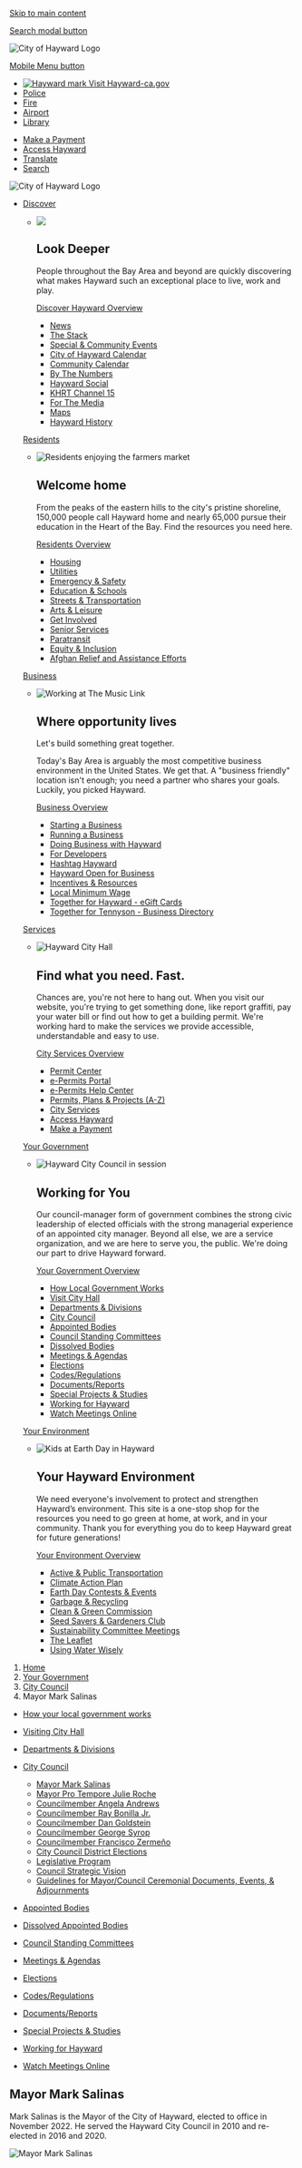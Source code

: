[Skip to main content](https://www.hayward-ca.gov/your-government/city-council/council-member-mark-salinas/)

[Search modal button](https://www.hayward-ca.gov/your-government/city-council/council-member-mark-salinas)

![City of Hayward Logo](https://www.hayward-ca.gov/sites/all/themes/coh/images/logo-hayward-white.png)

[Mobile Menu button](https://www.hayward-ca.gov/your-government/city-council/council-member-mark-salinas)

- [![Hayward mark](https://www.hayward-ca.gov/sites/all/themes/coh/images/hayward-mark.png) Visit Hayward-ca.gov](https://www.hayward-ca.gov)
- [Police](https://www.hayward-ca.gov/police-department)
- [Fire](https://www.hayward-ca.gov/fire-department)
- [Airport](https://www.hayward-ca.gov/airport)
- [Library](https://www.hayward-ca.gov/public-library)

<!--THE END-->

- [Make a Payment](https://www.hayward-ca.gov/make-payment)
- [Access Hayward](https://www.hayward-ca.gov/your-government/city-council/council-member-mark-salinas)
- [Translate](https://www.hayward-ca.gov/your-government/city-council/council-member-mark-salinas)
- [Search](https://www.hayward-ca.gov/your-government/city-council/council-member-mark-salinas)

![City of Hayward Logo](https://www.hayward-ca.gov/sites/all/themes/coh/images/logo-hayward-white.png)

- [Discover](https://www.hayward-ca.gov/your-government/city-council/council-member-mark-salinas)
  
  - ![](https://www.hayward-ca.gov/sites/default/files/menuimage/hero-hills.jpg)
    
    ## Look **Deeper**
    
    People throughout the Bay Area and beyond are quickly discovering what makes Hayward such an exceptional place to live, work and play.
    
    [Discover Hayward Overview](https://www.hayward-ca.gov/discover)
    
    - [News](https://www.hayward-ca.gov/discover/news)
    - [The Stack](https://www.hayward-ca.gov/discover/stack-official-newsletter-city-hayward)
    - [Special &amp; Community Events](https://www.hayward-ca.gov/Community-Events)
    - [City of Hayward Calendar](https://www.hayward-ca.gov/discover/calendar)
    - [Community Calendar](https://www.hayward-ca.gov/discover/community-calendar)
    - [By The Numbers](https://www.hayward-ca.gov/discover/by-the-numbers)
    
    <!--THE END-->
    
    - [Hayward Social](https://www.hayward-ca.gov/discover/hayward-social)
    - [KHRT Channel 15](https://www.hayward-ca.gov/discover/khrt15)
    - [For The Media](https://www.hayward-ca.gov/discover/for-the-media)
    - [Maps](https://www.hayward-ca.gov/discover/maps)
    - [Hayward History](https://www.hayward-ca.gov/discover/hayward-history)
  
  [Residents](https://www.hayward-ca.gov/your-government/city-council/council-member-mark-salinas)
  
  - ![Residents enjoying the farmers market](https://www.hayward-ca.gov/sites/default/files/menuimage/Residents.jpg)
    
    ## Welcome **home**
    
    From the peaks of the eastern hills to the city's pristine shoreline, 150,000 people call Hayward home and nearly 65,000 pursue their education in the Heart of the Bay. Find the resources you need here.
    
    [Residents Overview](https://www.hayward-ca.gov/residents)
    
    - [Housing](https://www.hayward-ca.gov/residents/housing)
    - [Utilities](https://www.hayward-ca.gov/residents/utilities)
    - [Emergency &amp; Safety](https://www.hayward-ca.gov/residents/emergency-safety)
    - [Education &amp; Schools](https://www.hayward-ca.gov/residents/education-schools)
    - [Streets &amp; Transportation](https://www.hayward-ca.gov/residents/streets-transportation)
    - [Arts &amp; Leisure](https://www.hayward-ca.gov/residents/arts-leisure)
    
    <!--THE END-->
    
    - [Get Involved](https://www.hayward-ca.gov/residents/get-involved)
    - [Senior Services](https://www.hayward-ca.gov/residents/senior-services)
    - [Paratransit](https://www.hayward-ca.gov/residents/paratransit)
    - [Equity &amp; Inclusion](https://www.hayward-ca.gov/residents/equity-inclusion)
    - [Afghan Relief and Assistance Efforts](https://www.hayward-ca.gov/residents/equity-inclusion/afghan-relief-and-assistance-efforts)
  
  [Business](https://www.hayward-ca.gov/your-government/city-council/council-member-mark-salinas)
  
  - ![Working at The Music Link](https://www.hayward-ca.gov/sites/default/files/menuimage/businessOverview.jpg)
    
    ## **Where** opportunity **lives**
    
    Let's build something great together.
    
    Today's Bay Area is arguably the most competitive business environment in the United States. We get that. A "business friendly" location isn't enough; you need a partner who shares your goals. Luckily, you picked Hayward.
    
    [Business Overview](https://www.hayward-ca.gov/business)
    
    - [Starting a Business](https://www.hayward-ca.gov/business/starting-business)
    - [Running a Business](https://www.hayward-ca.gov/business/running-business)
    - [Doing Business with Hayward](https://www.hayward-ca.gov/business/doing-business-with-hayward)
    - [For Developers](https://www.hayward-ca.gov/business/for-developers)
    - [Hashtag Hayward](https://www.hayward-ca.gov/business/hashtag-hayward-grant-program)
    
    <!--THE END-->
    
    - [Hayward Open for Business](https://www.hayward-ca.gov/your-government/programs/hayward-open-business)
    - [Incentives &amp; Resources](https://www.hayward-ca.gov/business/incentives-resources)
    - [Local Minimum Wage](https://www.hayward-ca.gov/local-minimum-wage)
    - [Together for Hayward - eGift Cards](https://www.hayward-ca.gov/discover/together-hayward/egift-card-program)
    - [Together for Tennyson - Business Directory](https://www.hayward-ca.gov/discover/together-for-tennyson-business-directory)
  
  [Services](https://www.hayward-ca.gov/your-government/city-council/council-member-mark-salinas)
  
  - ![Hayward City Hall](https://www.hayward-ca.gov/sites/default/files/menuimage/ServicesHero.jpg)
    
    ## Find what you **need.** Fast.
    
    Chances are, you're not here to hang out. When you visit our website, you're trying to get something done, like report graffiti, pay your water bill or find out how to get a building permit. We're working hard to make the services we provide accessible, understandable and easy to use.
    
    [City Services Overview](https://www.hayward-ca.gov/services)
    
    - [Permit Center](https://www.hayward-ca.gov/services/permit-center)
    - [e-Permits Portal](https://www.hayward-ca.gov/epermits)
    - [e-Permits Help Center](https://www.hayward-ca.gov/epermits-help-center)
    - [Permits, Plans &amp; Projects (A-Z)](https://www.hayward-ca.gov/services/permits)
    
    <!--THE END-->
    
    - [City Services](https://www.hayward-ca.gov/services/city-services)
    - [Access Hayward](https://www.hayward-ca.gov/services/access-hayward)
    - [Make a Payment](https://www.hayward-ca.gov/make-payment)
  
  [Your Government](https://www.hayward-ca.gov/your-government/city-council/council-member-mark-salinas)
  
  - ![Hayward City Council in session](https://www.hayward-ca.gov/sites/default/files/menuimage/CMO-Your-Government-Menu-Item.png)
    
    ## **Working** for You
    
    Our council-manager form of government combines the strong civic leadership of elected officials with the strong managerial experience of an appointed city manager. Beyond all else, we are a service organization, and we are here to serve you, the public. We're doing our part to drive Hayward forward.
    
    [Your Government Overview](https://www.hayward-ca.gov/your-government)
    
    - [How Local Government Works](https://www.hayward-ca.gov/your-government/how-your-local-government-works)
    - [Visit City Hall](https://www.hayward-ca.gov/your-government/organizational-chart-visiting-city-hall)
    - [Departments &amp; Divisions](https://www.hayward-ca.gov/your-government/departments)
    - [City Council](https://www.hayward-ca.gov/your-government/city-council)
    - [Appointed Bodies](https://www.hayward-ca.gov/your-government/boards-commissions)
    - [Council Standing Committees](https://www.hayward-ca.gov/your-government/council-standing-committees)
    - [Dissolved Bodies](https://www.hayward-ca.gov/your-government/dissolved-appointed-bodies)
    
    <!--THE END-->
    
    - [Meetings &amp; Agendas](https://hayward.legistar.com)
    - [Elections](https://www.hayward-ca.gov/your-government/elections)
    - [Codes/Regulations](https://www.hayward-ca.gov/your-government/codes-regulations)
    - [Documents/Reports](https://www.hayward-ca.gov/your-government/documents)
    - [Special Projects &amp; Studies](https://www.hayward-ca.gov/your-government/special-projects)
    - [Working for Hayward](https://www.hayward-ca.gov/your-government/working-hayward)
    - [Watch Meetings Online](https://hayward.legistar.com)
  
  [Your Environment](https://www.hayward-ca.gov/your-government/city-council/council-member-mark-salinas)
  
  - ![Kids at Earth Day in Hayward](https://www.hayward-ca.gov/sites/default/files/menuimage/Hero201a.jpg)
    
    ## **Your Hayward** Environment
    
    We need everyone's involvement to protect and strengthen Hayward’s environment. This site is a one-stop shop for the resources you need to go green at home, at work, and in your community. Thank you for everything you do to keep Hayward great for future generations!
    
    [Your Environment Overview](https://www.hayward-ca.gov/your-environment)
    
    - [Active &amp; Public Transportation](https://www.hayward-ca.gov/your-environment/get-around-town)
    - [Climate Action Plan](https://www.hayward-ca.gov/your-government/documents/climate-action-plan)
    - [Earth Day Contests &amp; Events](https://www.hayward-ca.gov/your-environment/earth-day)
    - [Garbage &amp; Recycling](https://www.hayward-ca.gov/your-environment/green-your-community/garbage-and-recycling)
    - [Clean &amp; Green Commission](https://www.hayward-ca.gov/khcg)
    
    <!--THE END-->
    
    - [Seed Savers &amp; Gardeners Club](https://www.hayward-ca.gov/public-library/resources/seed-lending-library)
    - [Sustainability Committee Meetings](https://www.hayward-ca.gov/your-environment/sustainability-committee-meetings)
    - [The Leaflet](https://www.hayward-ca.gov/your-environment/the-leaflet)
    - [Using Water Wisely](https://hayward-ca.ac-page.com/drought)

<!--THE END-->

1. [Home](https://www.hayward-ca.gov)
2. [Your Government](https://www.hayward-ca.gov/your-government)
3. [City Council](https://www.hayward-ca.gov/your-government/city-council)
4. Mayor Mark Salinas

<!--THE END-->

- [How your local government works](https://www.hayward-ca.gov/your-government/how-your-local-government-works)
- [Visiting City Hall](https://www.hayward-ca.gov/your-government/organizational-chart-visiting-city-hall)
- [Departments &amp; Divisions](https://www.hayward-ca.gov/your-government/departments)
- [City Council](https://www.hayward-ca.gov/your-government/city-council)
  
  - [Mayor Mark Salinas](https://www.hayward-ca.gov/your-government/city-council/council-member-mark-salinas)
  - [Mayor Pro Tempore Julie Roche](https://www.hayward-ca.gov/your-government/city-council/council-member-julie-roche)
  - [Councilmember Angela Andrews](https://www.hayward-ca.gov/your-government/city-council/council-member-angela-andrews)
  - [Councilmember Ray Bonilla Jr.](https://www.hayward-ca.gov/your-government/city-council/council-member-ray-bonilla-jr)
  - [Councilmember Dan Goldstein](https://www.hayward-ca.gov/your-government/city-council/dan-goldstein)
  - [Councilmember George Syrop](https://www.hayward-ca.gov/your-government/city-council/council-member-george-syrop)
  - [Councilmember Francisco Zermeño](https://www.hayward-ca.gov/your-government/city-council/council-member-francisco-zermeno)
  - [City Council District Elections](https://maphayward.org)
  - [Legislative Program](https://www.hayward-ca.gov/legislative-program)
  - [Council Strategic Vision](https://www.hayward-ca.gov/your-government/city-council/council-strategic-vision)
  - [Guidelines for Mayor/Council Ceremonial Documents, Events, &amp; Adjournments](https://www.hayward-ca.gov/your-government/city-council/guidelines-mayorcouncil-ceremonial-documents-events-adjournments)
- [Appointed Bodies](https://www.hayward-ca.gov/your-government/appointed-bodies)
- [Dissolved Appointed Bodies](https://www.hayward-ca.gov/your-government/dissolved-appointed-bodies)
- [Council Standing Committees](https://www.hayward-ca.gov/your-government/council-standing-committees)
- [Meetings &amp; Agendas](https://hayward.legistar.com/Calendar.aspx)
- [Elections](https://www.hayward-ca.gov/your-government/elections)
- [Codes/Regulations](https://www.hayward-ca.gov/your-government/codes-regulations)
- [Documents/Reports](https://www.hayward-ca.gov/your-government/documents)
- [Special Projects &amp; Studies](https://www.hayward-ca.gov/your-government/special-projects)
- [Working for Hayward](https://www.hayward-ca.gov/your-government/working-hayward)
- [Watch Meetings Online](https://hayward.legistar.com)

## Mayor Mark Salinas

Mark Salinas is the Mayor of the City of Hayward, elected to office in November 2022. He served the Hayward City Council in 2010 and re-elected in 2016 and 2020.

![Mayor Mark Salinas](https://www.hayward-ca.gov/sites/default/files/pictures/MCC-Staff-Mayor-Salinas-Mark-2025.png)

 

 

 

 

 

**Mayor Mark Salinas**

Hayward City Hall

777 B Street

Hayward, CA 94541

**Phone:** (510) 583-4340

**Fax:** (510) 583-3601

[**Mark.Salinas@hayward-ca.gov**](mailto:Mark.Salinas@hayward-ca.gov)

[**Current Council Appointed Bodies, Standing Committee &amp; Intergovernmental Agency Assignments ⇒**](https://www.hayward-ca.gov/your-government/city-council/council-member-mark-salinas/)

### Education:

- M.A., Educational Administration and Public Policy Studies, San Francisco State University, 1999
- B.A., La Raza Studies, San Francisco State University, 1997

### Occupation:

- Ethnic Studies and History Instructor, Chabot College
- Executive Director, The Kids’ Breakfast Club

### Elected Office:

- Elected - Hayward Mayor, 2022
- Re-Elected - Hayward City Council, 2020
- Elected - Hayward City Council, 2016
- Elected - Hayward City Council, 2010

### Community Service &amp; Professional Involvement:

- Board Member | St. Rose Hospital Foundation
- Founding Member | Hayward Early Learning Committee for Children 0 to 8 Years Old
- Member | American Association of University Women (AAUW)
- Lifetime Member | San Francisco State University Alumni Association
- Inaugural Chair | Friends of Chabot College Foundation
- Member | Hayward Rotary
- Member | The Martin C. Kauffman 100 Club of Alameda County
- Founding Member | Hayward Area Recreation and Park District Roxanna "Rox" Salinas Dream Fund
- Founding Member | Words for Lunch
- Founding Member | Let's Do Lunch Hayward...and breakfast too Committee
- Founding Member | Latino Business Roundtable
- Member | Chabot College Puente Project Mentor Advisory Board

### Hobbies:

- Weekend barbecuer
- Mountain bike explorer
- Community service

#### Current Council Appointed Bodies, Standing Committees &amp; Intergovernmental Agency Assignments:

### [Current Council Appointed Bodies &amp; Standing Committee Assignments](https://www.hayward-ca.gov/your-government/city-council/council-member-mark-salinas/)

**[Appointed Officer's Committee (CAOC)](https://www.hayward-ca.gov/your-government/council-standing-committees/council-appointed-officers-committee) —** Reviews and considers recommendations related to the recruitment, hiring, oversight, evaluation, accountability, and termination of the three directly appointed corporate officers: the City Manager, the City Attorney, and the City Clerk

Meetings take place as needed in conference room 4A, at Hayward City Hall, 777 B Street. [**View our calendar for upcoming meetings ⇒**](https://www.hayward-ca.gov/discover/calendar?title=Council%20Appointed%20Officers&datefrom%5Bvalue%5D%5Bdate%5D=&eventtype=All&field_event_date_value_2%5Bvalue%5D%5Bmonth%5D=&field_event_date_value_2%5Bvalue%5D%5Byear%5D=)

 

**[Meeting Agendas &amp; Reports](https://hayward.legistar.com/DepartmentDetail.aspx?ID=30852&GUID=1F8785D3-3953-4C01-9E3B-847ED83D31E8&Search=) [Appointed Officers Contracts](https://www.hayward-ca.gov/your-government/departments/human-resources/mous)**

 

**[Budget &amp; Finance Committee (CBFC)](https://www.hayward-ca.gov/your-government/council-standing-committees/council-budget-finance-committee) —** Reviews and considers items related to: investment policy, budget updates, and revenue measures. Matters of this nature have a direct impact on the community, and warrant additional consideration before they are presented to the full City Council.

Meetings are typically held on the 3rd Wednesday of every month at 5:00 p.m. in Conference Room 2A at Hayward City Hall, 777 B Street. [**View our calendar for upcoming meetings ⇒**](https://www.hayward-ca.gov/discover/calendar?title=Budget%20and%20Finance%20Committee&datefrom%5Bvalue%5D%5Bdate%5D=&eventtype=All&field_event_date_value_2%5Bvalue%5D%5Bmonth%5D=&field_event_date_value_2%5Bvalue%5D%5Byear%5D=)

 

**[Meeting Agendas &amp; Reports](https://hayward.legistar.com/DepartmentDetail.aspx?ID=31135&GUID=3D30F25C-B59C-41F3-821C-3B979C454041) [City Budget Documents](https://www.hayward-ca.gov/your-government/documents/budget-documents)**

 

[**Economic Development Committee (CEDC**)](https://www.hayward-ca.gov/your-government/council-standing-committees/council-economic-development-committee) — Advises Council on factors affecting businesses in Hayward and the economic health of the community, including but not limited to business retention, business attraction, business development and design, growth of and activity in the Downtown and other business areas, and other factors affecting economic growth and vitality of Hayward.

 

Meetings are typically held on the 1st Monday of every month at 5:00 p.m. in Conference Room 2A at Hayward City Hall, 777 B Street. [**View our calendar for upcoming meetings ⇒**](https://www.hayward-ca.gov/discover/calendar?title=Economic%20Development%20Committee&datefrom%5Bvalue%5D%5Bdate%5D=&eventtype=All&field_event_date_value_2%5Bvalue%5D%5Bmonth%5D=&field_event_date_value_2%5Bvalue%5D%5Byear%5D=)

 

**[Meeting Agendas &amp; Reports](https://hayward.legistar.com/DepartmentDetail.aspx?ID=31136&GUID=E5BC18DD-432F-4701-80DE-9F600848D689&Search=) [Economic Development Division](https://www.hayward-ca.gov/your-government/departments/economic-development-division)**

 

**[Homelessness-Housing Task Force (HHTF)](https://www.hayward-ca.gov/your-government/council-standing-committees/council-homelessness-housing-task-force) —** Evaluates the efficacy and workload related to establishing it as a permanent Council Standing Committee and to meet on a quarterly basis during this period.

 

Meetings are quarterly on the 1st Thursday of March, June, September, and December at 6 p.m. in conference room 2A, art Hayward City Hall, 777 B Street. [**View our calendar for upcoming meetings ⇒**](https://www.hayward-ca.gov/discover/calendar?title=Homelessness-Housing%20Task%20Force&datefrom%5Bvalue%5D%5Bdate%5D=&eventtype=All&field_event_date_value_2%5Bvalue%5D%5Bmonth%5D=&field_event_date_value_2%5Bvalue%5D%5Byear%5D=)

 

**[Meeting Agendas &amp; Reports](https://hayward.legistar.com/DepartmentDetail.aspx?ID=39639&GUID=F1D167AA-E535-49B6-B6D2-C74064E2D02C&Search=) [Housing Services](https://www.hayward-ca.gov/residents/housing)**

 

**[Infrastructure &amp; Airport Committee (CIAC)](https://www.hayward-ca.gov/your-government/council-standing-committees/council-infrastructure-airport-committee) —**Facilitates an in-depth review of the Capital Improvement Projects (CIP) plan, the unfunded needs and the eventual development of a policy framework for Council consideration during the budget development process. As on Jan. 29, 2019 the CIC will also review emerging technologies, consider technological infrastructure initiatives and provide guidance on issues involving information technology.

 

Meetings are typically held bi-monthly on 4th Wednesday of even months at 5:30 p.m. in Conference room 2A at Hayward City Hall, 777 B Street, or the Hayward Executive Airport, 20301 Skywest Drive. [**View our calendar of events for upcoming meetings &amp; locations ⇒**](https://www.hayward-ca.gov/discover/calendar?title=Infrastructure&datefrom%5Bvalue%5D%5Bdate%5D=&eventtype=All&field_event_date_value_2%5Bvalue%5D%5Bmonth%5D=&field_event_date_value_2%5Bvalue%5D%5Byear%5D=)

 

**[Meeting Agendas &amp; Reports](https://hayward.legistar.com/DepartmentDetail.aspx?ID=52244&GUID=0361C8FD-79C6-4C0F-8525-4A00DA0973C7&Search=) [Capital Improvement Program](https://www.hayward-ca.gov/your-government/documents/capital-improvement-program)**

 

[**Public Safety Committee (CPSC)**](https://www.hayward-ca.gov/your-government/council-standing-committees/council-public-safety-committee) **—** The Committee is intended to enhance transparency and awareness around public safety matters within the Hayward community. The Committee undertakes the responsibility of reviewing and evaluating items related to public safety, in partnership with the Fire and Police Departments, that prioritize the safety, security and well-being of Hayward residents.

 

Meetings are typically bi-monthly on the 4th Wednesday of odd months at 5:30 p.m. in Conference Room 2A at Hayward City Hall, 777 B Street. [View our calendar for upcoming meetings ⇒](https://www.hayward-ca.gov/discover/calendar?title=Public%20Safety%20Committee&datefrom%5Bvalue%5D%5Bdate%5D=&eventtype=All&field_event_date_value_2%5Bvalue%5D%5Bmonth%5D=&field_event_date_value_2%5Bvalue%5D%5Byear%5D=)

 

[Meeting Agendas &amp; Reports](https://hayward.legistar.com/DepartmentDetail.aspx?ID=52254&GUID=F78D8E8E-7992-4E6C-9F36-4F7B81C91CAE&Search=) [HPD Transparency Portal](https://www.hayward-ca.gov/police-department/transparency)

 

**[Hayward Youth Commission](https://www.hayward-ca.gov/your-government/appointed-bodies/hayward-youth-commission) —** Advises the Mayor and City Council, and the elected boards of the Hayward Area Recreation and Park District (HARD) and Hayward Unified School District (HUSD) about issues that affect young people in the Hayward community.

Meetings are typically held on the 2nd Monday of the month at 6:30 p.m. in Council Chambers, at Hayward City Hall, 777 B Street. [**View our calendar of events for upcoming meetings ⇒**](https://www.hayward-ca.gov/discover/calendar?title=Hayward%20Youth%20Commission%20Meeting&datefrom%5Bvalue%5D%5Bdate%5D=&eventtype=All&field_event_date_value_2%5Bvalue%5D%5Bmonth%5D=&field_event_date_value_2%5Bvalue%5D%5Byear%5D=)

 

[Meeting Agendas &amp; Reports](https://www.hayward-ca.gov/your-government/appointed-bodies/hayward-youth-commission) [Apply to be a member](https://docs.google.com/forms/d/e/1FAIpQLSdXmoz8SIDDTwdeUhk8pODAQOpYdLtq0eRHcajd7KNFrwslVA/viewform?usp=sf_link)

### [Current Intergovernmental Agency Assignments](https://www.hayward-ca.gov/your-government/city-council/council-member-mark-salinas/)

[**Alameda County Transportation Commission (ACTC)**](https://www.alamedactc.org) — The mission of the Alameda County Transportation Commission (Alameda CTC) is to plan, fund and deliver transportation programs and projects that expand access and improve mobility to foster a vibrant and livable Alameda County.

 

Meetings typically happen on the 4th Thursday of every month. [**View the ACTC website for more meeting information ⇒**](https://www.alamedactc.org/all-meetings)

 

[Meeting Agendas &amp; Reports](https://www.alamedactc.org/all-meetings) [Annual Reports](https://www.alamedactc.org/news-publications/annualreports)

 

**[Bay Area Air Quality Management District (BAAQMD)](https://www.baaqmd.gov/about-the-air-district/board-of-directors) —** Oversees the Air District as it develops policies, plans, rules, permits, enforcement, outreach, and grant programs to protect air quality, public health, and the global climate.

 

Meetings typically take place on the 1st Wednesday of each month at 9 a.m. in the first floor Board Room at the Air District Office, 375 Beale Street, Suite 600, San Francisco. [**Get more information about upcoming meetings on their website ⇒**](https://www.baaqmd.gov/about-the-air-district/board-of-directors/resolutionsagendasminutes)

 

[**Meeting Agendas &amp; Reports**](https://www.baaqmd.gov/about-the-air-district/board-of-directors/resolutionsagendasminutes)

 

**Hayward Local Agencies Committee (HLAC)** — Comprised of the City of Hayward, Hayward Unified School District and Hayward Area Recreation and Park District.

 

The committee meets quarterly at the Hayward Area Recreation and Parks District (H.A.R.D.) Administration Office, 1099 E Steet. [**View our calendar of events for details about upcoming meetings ⇒**](https://www.hayward-ca.gov/discover/calendar?title=Local%20Agencies&datefrom%5Bvalue%5D%5Bdate%5D=&eventtype=All&field_event_date_value_2%5Bvalue%5D%5Bmonth%5D=&field_event_date_value_2%5Bvalue%5D%5Byear%5D=)

 

[**Housing Authority of the County of Alameda (HACA)**](https://www.haca.net/about-haca) — Operates a number of programs funded by the U.S. Department of Housing and Urban Development (HUD) that provide rental housing or rental assistance for low-income families, the elderly, people with disabilities, and others, in much of Alameda County.

 

Meetings typically happen on the second Wednesday of the month at 8:00 a.m., in the HACA Board Room located at 22941 Atherton Street, Hayward. [**Public meeting information can be found on their website ⇒**](https://www.haca.net/haca-calendar)

 

[Meeting Agenda Packets](https://www.haca.net/downloads/2024-housing-commission-meeting-agenda-packets) [HACA Resources](https://www.haca.net/other-housing-resources)

 

[**League of California Cities East Bay Division**](https://www.calcities.org/get-involved/regional-divisions/east-bay-division) — The East Bay Division includes 33 cities in Alameda and Contra Costa counties and provides members with the opportunity to exchange ideas and information and share the advantages of cooperative advocacy.

 

Meetings are typically held on the 4th Thursday of the month at 6:30 p.m. at various locations in Alameda County. [**View the League of California Cities website for a list of upcoming meetings ⇒**](https://www.calcities.org/get-involved/regional-divisions/east-bay-division)

 

#### Other Committees &amp; Governance Groups (Meets as needed)

- South Hayward Family Center Project Governance Group
- Volunteer Committee (Non-Official)
- Martin Luther King Jr. Committee (Non-Official)xxxxxxxxxxxxx

## You **may Also** Like

[Watch City Council Meetings, Review agendas and reports](https://hayward.legistar.com)

[Subscribe to City Council Agendas by Email](https://hayward-ca.activehosted.com/f/15)

[Council Member Handbook](https://www.hayward-ca.gov/sites/default/files/pdf/Council%20Member%20Handbook%20Final.pdf)

[Agency Report of Official Appointments (Form 806)](https://www.hayward-ca.gov/documents/agency-report-public-official-appointments-form-806)

[Review the Hayward Municipal Code](https://www.municode.com/library/ca/hayward/codes/municipal_code)

[Guidelines for Mayor/Council Ceremonial Documents, Events, &amp; Adjournments](https://www.hayward-ca.gov/content/guidelines-mayorcouncil-ceremonial-documents-events-adjournments)

[Council's Appointed Officials Handbook](https://www.hayward-ca.gov/sites/default/files/pdf/Appointed-Officials-Handbook%20Final.pdf)

[Mayor's Council Appointments](https://www.hayward-ca.gov/sites/default/files/documents/city-council-appointments-list-250121.pdf)

[Public Portal for Campaign Finance Disclosure](https://bit.ly/2upLNFO)

- [*facebook*](https://www.facebook.com/cityofhayward)
- [twitter](https://twitter.com/cityofhayward)
- [*instagram*](https://instagram.com/cityofhayward)
- [*youtube*](https://www.youtube.com/user/cityofhayward)
- [*nextdoor*](https://nextdoor.com/city/hayward--ca)

![City of Hayward](https://www.hayward-ca.gov/sites/all/themes/coh/images/map.png)

510-583-4000  
[info@hayward-ca.gov](mailto:info@hayward-ca.gov)  
777 B Street Hayward, CA 94541

![Best of the Web 2016 Winner](https://www.hayward-ca.gov/sites/default/files/pictures/BOW16WinnerLogoRGB_TRANS_Edit.png)

- [Open Data](https://opendata.hayward-ca.gov)
- [Access Hayward](https://www.accesshayward.com)
- [Permit Center](https://www.hayward-ca.gov/services/permit-center)

**YOU ARE HERE.**  
SO IS EVERYTHING ELSE.

*Stay informed about what's happening in your neighborhood and around town.*

[Sign Up for the Stack](https://www.hayward-ca.gov/discover/stack-official-newsletter-city-hayward)

[Privacy](https://www.hayward-ca.gov/privacy) | [Terms](https://www.hayward-ca.gov/terms) | [Web Policies](https://www.hayward-ca.gov/policy)

Copyright © 2024 City of Hayward - All rights reserved

![Access Hayward](https://www.hayward-ca.gov/sites/default/files/logo-access-hayward.png)

The City of Hayward is at your service! Access Hayward is an online tool that connects you directly to the people, services, and resources that make our city great.

[****Report****  
****Problems****  
\
Graffiti, abandoned cars or public safety concerns: report these and other issues directly to us and we’ll get to work on them.](https://user.govoutreach.com/hayward/?caseType=Problem)

[****Ask****  
****Questions****  
\
You have questions, we have answers. Use Access Hayward to make sure your question is routed to the right person and handled properly by our team.](https://user.govoutreach.com/hayward/?caseType=Question)

[****Make a****  
****Suggestion****  
\
We want to hear from you! This is a quick and easy way to make a suggestion, compliment a member of our staff or share an idea with us](https://user.govoutreach.com/hayward/?caseType=Compliment)

Download the Access Hayward app for your mobile phone.

[Get the iPhone App](https://itunes.apple.com/us/app/access-hayward/id542553585?mt=8) [Get the Android App](https://play.google.com/store/apps/details?id=com.govoutreach.accesshayward&hl=en)

#### Translate

Please choose a language below to be translated by Google.

Select LanguageAbkhazAcehneseAcholiAfarAfrikaansAlbanianAlurAmharicArabicArmenianAssameseAvarAwadhiAymaraAzerbaijaniBalineseBaluchiBambaraBaouléBashkirBasqueBatak KaroBatak SimalungunBatak TobaBelarusianBembaBengaliBetawiBhojpuriBikolBosnianBretonBulgarianBuryatCantoneseCatalanCebuanoChamorroChechenChichewaChinese (Simplified)Chinese (Traditional)ChuukeseChuvashCorsicanCrimean Tatar (Cyrillic)Crimean Tatar (Latin)CroatianCzechDanishDariDhivehiDinkaDogriDombeDutchDyulaDzongkhaEsperantoEstonianEweFaroeseFijianFilipinoFinnishFonFrenchFrench (Canada)FrisianFriulianFulaniGaGalicianGeorgianGermanGreekGuaraniGujaratiHaitian CreoleHakha ChinHausaHawaiianHebrewHiligaynonHindiHmongHungarianHunsrikIbanIcelandicIgboIlocanoIndonesianInuktut (Latin)Inuktut (Syllabics)IrishItalianJamaican PatoisJapaneseJavaneseJingpoKalaallisutKannadaKanuriKapampanganKazakhKhasiKhmerKigaKikongoKinyarwandaKitubaKokborokKomiKonkaniKoreanKrioKurdish (Kurmanji)Kurdish (Sorani)KyrgyzLaoLatgalianLatinLatvianLigurianLimburgishLingalaLithuanianLombardLugandaLuoLuxembourgishMacedonianMadureseMaithiliMakassarMalagasyMalayMalay (Jawi)MalayalamMalteseMamManxMaoriMarathiMarshalleseMarwadiMauritian CreoleMeadow MariMeiteilon (Manipuri)MinangMizoMongolianMyanmar (Burmese)Nahuatl (Eastern Huasteca)NdauNdebele (South)Nepalbhasa (Newari)NepaliNKoNorwegianNuerOccitanOdia (Oriya)OromoOssetianPangasinanPapiamentoPashtoPersianPolishPortuguese (Brazil)Portuguese (Portugal)Punjabi (Gurmukhi)Punjabi (Shahmukhi)QuechuaQʼeqchiʼRomaniRomanianRundiRussianSami (North)SamoanSangoSanskritSantali (Latin)Santali (Ol Chiki)Scots GaelicSepediSerbianSesothoSeychellois CreoleShanShonaSicilianSilesianSindhiSinhalaSlovakSlovenianSomaliSpanishSundaneseSusuSwahiliSwatiSwedishTahitianTajikTamazightTamazight (Tifinagh)TamilTatarTeluguTetumThaiTibetanTigrinyaTivTok PisinTonganTshilubaTsongaTswanaTuluTumbukaTurkishTurkmenTuvanTwiUdmurtUkrainianUrduUyghurUzbekVendaVenetianVietnameseWarayWelshWolofXhosaYakutYiddishYorubaYucatec MayaZapotecZulu

Powered by [![Google Translate](https://www.gstatic.com/images/branding/googlelogo/1x/googlelogo_color_42x16dp.png)Translate](https://translate.google.com)

Select Language  
EnglishChinese (Simplified)Chinese (Traditional)FilipinoFrenchGermanKoreanPashtoPersianPortugueseRussianSpanishVietnamese

#### Search

## **You are here.** *So is everything else.*

## Search form

submit

Search

- [Discover](https://www.hayward-ca.gov/your-government/city-council/council-member-mark-salinas)
  
  - ![](https://www.hayward-ca.gov/sites/default/files/menuimage/hero-hills.jpg)
    
    ## Look **Deeper**
    
    People throughout the Bay Area and beyond are quickly discovering what makes Hayward such an exceptional place to live, work and play.
    
    [Discover Hayward Overview](https://www.hayward-ca.gov/discover)
    
    - [News](https://www.hayward-ca.gov/discover/news)
    - [The Stack](https://www.hayward-ca.gov/discover/stack-official-newsletter-city-hayward)
    - [Special &amp; Community Events](https://www.hayward-ca.gov/Community-Events)
    - [City of Hayward Calendar](https://www.hayward-ca.gov/discover/calendar)
    - [Community Calendar](https://www.hayward-ca.gov/discover/community-calendar)
    - [By The Numbers](https://www.hayward-ca.gov/discover/by-the-numbers)
    
    <!--THE END-->
    
    - [Hayward Social](https://www.hayward-ca.gov/discover/hayward-social)
    - [KHRT Channel 15](https://www.hayward-ca.gov/discover/khrt15)
    - [For The Media](https://www.hayward-ca.gov/discover/for-the-media)
    - [Maps](https://www.hayward-ca.gov/discover/maps)
    - [Hayward History](https://www.hayward-ca.gov/discover/hayward-history)
  
  [Residents](https://www.hayward-ca.gov/your-government/city-council/council-member-mark-salinas)
  
  - ![Residents enjoying the farmers market](https://www.hayward-ca.gov/sites/default/files/menuimage/Residents.jpg)
    
    ## Welcome **home**
    
    From the peaks of the eastern hills to the city's pristine shoreline, 150,000 people call Hayward home and nearly 65,000 pursue their education in the Heart of the Bay. Find the resources you need here.
    
    [Residents Overview](https://www.hayward-ca.gov/residents)
    
    - [Housing](https://www.hayward-ca.gov/residents/housing)
    - [Utilities](https://www.hayward-ca.gov/residents/utilities)
    - [Emergency &amp; Safety](https://www.hayward-ca.gov/residents/emergency-safety)
    - [Education &amp; Schools](https://www.hayward-ca.gov/residents/education-schools)
    - [Streets &amp; Transportation](https://www.hayward-ca.gov/residents/streets-transportation)
    - [Arts &amp; Leisure](https://www.hayward-ca.gov/residents/arts-leisure)
    
    <!--THE END-->
    
    - [Get Involved](https://www.hayward-ca.gov/residents/get-involved)
    - [Senior Services](https://www.hayward-ca.gov/residents/senior-services)
    - [Paratransit](https://www.hayward-ca.gov/residents/paratransit)
    - [Equity &amp; Inclusion](https://www.hayward-ca.gov/residents/equity-inclusion)
    - [Afghan Relief and Assistance Efforts](https://www.hayward-ca.gov/residents/equity-inclusion/afghan-relief-and-assistance-efforts)
  
  [Business](https://www.hayward-ca.gov/your-government/city-council/council-member-mark-salinas)
  
  - ![Working at The Music Link](https://www.hayward-ca.gov/sites/default/files/menuimage/businessOverview.jpg)
    
    ## **Where** opportunity **lives**
    
    Let's build something great together.
    
    Today's Bay Area is arguably the most competitive business environment in the United States. We get that. A "business friendly" location isn't enough; you need a partner who shares your goals. Luckily, you picked Hayward.
    
    [Business Overview](https://www.hayward-ca.gov/business)
    
    - [Starting a Business](https://www.hayward-ca.gov/business/starting-business)
    - [Running a Business](https://www.hayward-ca.gov/business/running-business)
    - [Doing Business with Hayward](https://www.hayward-ca.gov/business/doing-business-with-hayward)
    - [For Developers](https://www.hayward-ca.gov/business/for-developers)
    - [Hashtag Hayward](https://www.hayward-ca.gov/business/hashtag-hayward-grant-program)
    
    <!--THE END-->
    
    - [Hayward Open for Business](https://www.hayward-ca.gov/your-government/programs/hayward-open-business)
    - [Incentives &amp; Resources](https://www.hayward-ca.gov/business/incentives-resources)
    - [Local Minimum Wage](https://www.hayward-ca.gov/local-minimum-wage)
    - [Together for Hayward - eGift Cards](https://www.hayward-ca.gov/discover/together-hayward/egift-card-program)
    - [Together for Tennyson - Business Directory](https://www.hayward-ca.gov/discover/together-for-tennyson-business-directory)
  
  [Services](https://www.hayward-ca.gov/your-government/city-council/council-member-mark-salinas)
  
  - ![Hayward City Hall](https://www.hayward-ca.gov/sites/default/files/menuimage/ServicesHero.jpg)
    
    ## Find what you **need.** Fast.
    
    Chances are, you're not here to hang out. When you visit our website, you're trying to get something done, like report graffiti, pay your water bill or find out how to get a building permit. We're working hard to make the services we provide accessible, understandable and easy to use.
    
    [City Services Overview](https://www.hayward-ca.gov/services)
    
    - [Permit Center](https://www.hayward-ca.gov/services/permit-center)
    - [e-Permits Portal](https://www.hayward-ca.gov/epermits)
    - [e-Permits Help Center](https://www.hayward-ca.gov/epermits-help-center)
    - [Permits, Plans &amp; Projects (A-Z)](https://www.hayward-ca.gov/services/permits)
    
    <!--THE END-->
    
    - [City Services](https://www.hayward-ca.gov/services/city-services)
    - [Access Hayward](https://www.hayward-ca.gov/services/access-hayward)
    - [Make a Payment](https://www.hayward-ca.gov/make-payment)
  
  [Your Government](https://www.hayward-ca.gov/your-government/city-council/council-member-mark-salinas)
  
  - ![Hayward City Council in session](https://www.hayward-ca.gov/sites/default/files/menuimage/CMO-Your-Government-Menu-Item.png)
    
    ## **Working** for You
    
    Our council-manager form of government combines the strong civic leadership of elected officials with the strong managerial experience of an appointed city manager. Beyond all else, we are a service organization, and we are here to serve you, the public. We're doing our part to drive Hayward forward.
    
    [Your Government Overview](https://www.hayward-ca.gov/your-government)
    
    - [How Local Government Works](https://www.hayward-ca.gov/your-government/how-your-local-government-works)
    - [Visit City Hall](https://www.hayward-ca.gov/your-government/organizational-chart-visiting-city-hall)
    - [Departments &amp; Divisions](https://www.hayward-ca.gov/your-government/departments)
    - [City Council](https://www.hayward-ca.gov/your-government/city-council)
    - [Appointed Bodies](https://www.hayward-ca.gov/your-government/boards-commissions)
    - [Council Standing Committees](https://www.hayward-ca.gov/your-government/council-standing-committees)
    - [Dissolved Bodies](https://www.hayward-ca.gov/your-government/dissolved-appointed-bodies)
    
    <!--THE END-->
    
    - [Meetings &amp; Agendas](https://hayward.legistar.com)
    - [Elections](https://www.hayward-ca.gov/your-government/elections)
    - [Codes/Regulations](https://www.hayward-ca.gov/your-government/codes-regulations)
    - [Documents/Reports](https://www.hayward-ca.gov/your-government/documents)
    - [Special Projects &amp; Studies](https://www.hayward-ca.gov/your-government/special-projects)
    - [Working for Hayward](https://www.hayward-ca.gov/your-government/working-hayward)
    - [Watch Meetings Online](https://hayward.legistar.com)
  
  [Your Environment](https://www.hayward-ca.gov/your-government/city-council/council-member-mark-salinas)
  
  - ![Kids at Earth Day in Hayward](https://www.hayward-ca.gov/sites/default/files/menuimage/Hero201a.jpg)
    
    ## **Your Hayward** Environment
    
    We need everyone's involvement to protect and strengthen Hayward’s environment. This site is a one-stop shop for the resources you need to go green at home, at work, and in your community. Thank you for everything you do to keep Hayward great for future generations!
    
    [Your Environment Overview](https://www.hayward-ca.gov/your-environment)
    
    - [Active &amp; Public Transportation](https://www.hayward-ca.gov/your-environment/get-around-town)
    - [Climate Action Plan](https://www.hayward-ca.gov/your-government/documents/climate-action-plan)
    - [Earth Day Contests &amp; Events](https://www.hayward-ca.gov/your-environment/earth-day)
    - [Garbage &amp; Recycling](https://www.hayward-ca.gov/your-environment/green-your-community/garbage-and-recycling)
    - [Clean &amp; Green Commission](https://www.hayward-ca.gov/khcg)
    
    <!--THE END-->
    
    - [Seed Savers &amp; Gardeners Club](https://www.hayward-ca.gov/public-library/resources/seed-lending-library)
    - [Sustainability Committee Meetings](https://www.hayward-ca.gov/your-environment/sustainability-committee-meetings)
    - [The Leaflet](https://www.hayward-ca.gov/your-environment/the-leaflet)
    - [Using Water Wisely](https://hayward-ca.ac-page.com/drought)

<!--THE END-->

- [![Hayward mark](https://www.hayward-ca.gov/sites/all/themes/coh/images/hayward-mark.png) Visit Hayward-ca.gov](https://www.hayward-ca.gov)
- [Police](https://www.hayward-ca.gov/police-department)
- [Fire](https://www.hayward-ca.gov/fire-department)
- [Airport](https://www.hayward-ca.gov/airport)
- [Library](https://www.hayward-ca.gov/public-library)

<!--THE END-->

- [Make a Payment](https://www.hayward-ca.gov/make-payment)
- [Access Hayward](https://www.hayward-ca.gov/your-government/city-council/council-member-mark-salinas)
- [Translate](https://www.hayward-ca.gov/your-government/city-council/council-member-mark-salinas)
- [Search](https://www.hayward-ca.gov/your-government/city-council/council-member-mark-salinas)

Original text

Rate this translation

Your feedback will be used to help improve Google Translate